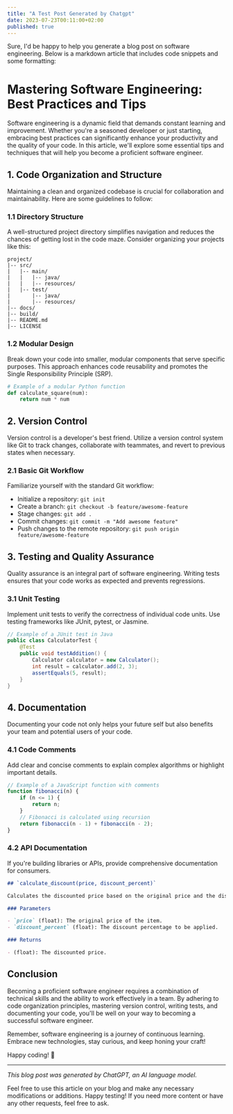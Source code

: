 ```yaml
---
title: "A Test Post Generated by Chatgpt"
date: 2023-07-23T00:11:00+02:00
published: true
---
```


Sure, I'd be happy to help you generate a blog post on software engineering. Below is a markdown article that includes code snippets and some formatting:

# Mastering Software Engineering: Best Practices and Tips

Software engineering is a dynamic field that demands constant learning and improvement. Whether you're a seasoned developer or just starting, embracing best practices can significantly enhance your productivity and the quality of your code. In this article, we'll explore some essential tips and techniques that will help you become a proficient software engineer.

## 1. Code Organization and Structure

Maintaining a clean and organized codebase is crucial for collaboration and maintainability. Here are some guidelines to follow:

### 1.1 Directory Structure

A well-structured project directory simplifies navigation and reduces the chances of getting lost in the code maze. Consider organizing your projects like this:

```plaintext
project/
|-- src/
|   |-- main/
|   |   |-- java/
|   |   |-- resources/
|   |-- test/
|       |-- java/
|       |-- resources/
|-- docs/
|-- build/
|-- README.md
|-- LICENSE
```

### 1.2 Modular Design

Break down your code into smaller, modular components that serve specific purposes. This approach enhances code reusability and promotes the Single Responsibility Principle (SRP).

```python
# Example of a modular Python function
def calculate_square(num):
    return num * num
```

## 2. Version Control

Version control is a developer's best friend. Utilize a version control system like Git to track changes, collaborate with teammates, and revert to previous states when necessary.

### 2.1 Basic Git Workflow

Familiarize yourself with the standard Git workflow:

- Initialize a repository: `git init`
- Create a branch: `git checkout -b feature/awesome-feature`
- Stage changes: `git add .`
- Commit changes: `git commit -m "Add awesome feature"`
- Push changes to the remote repository: `git push origin feature/awesome-feature`

## 3. Testing and Quality Assurance

Quality assurance is an integral part of software engineering. Writing tests ensures that your code works as expected and prevents regressions.

### 3.1 Unit Testing

Implement unit tests to verify the correctness of individual code units. Use testing frameworks like JUnit, pytest, or Jasmine.

```java
// Example of a JUnit test in Java
public class CalculatorTest {
    @Test
    public void testAddition() {
        Calculator calculator = new Calculator();
        int result = calculator.add(2, 3);
        assertEquals(5, result);
    }
}
```

## 4. Documentation

Documenting your code not only helps your future self but also benefits your team and potential users of your code.

### 4.1 Code Comments

Add clear and concise comments to explain complex algorithms or highlight important details.

```javascript
// Example of a JavaScript function with comments
function fibonacci(n) {
    if (n <= 1) {
        return n;
    }
    // Fibonacci is calculated using recursion
    return fibonacci(n - 1) + fibonacci(n - 2);
}
```

### 4.2 API Documentation

If you're building libraries or APIs, provide comprehensive documentation for consumers.

```markdown
## `calculate_discount(price, discount_percent)`

Calculates the discounted price based on the original price and the discount percentage.

### Parameters

- `price` (float): The original price of the item.
- `discount_percent` (float): The discount percentage to be applied.

### Returns

- (float): The discounted price.
```

## Conclusion

Becoming a proficient software engineer requires a combination of technical skills and the ability to work effectively in a team. By adhering to code organization principles, mastering version control, writing tests, and documenting your code, you'll be well on your way to becoming a successful software engineer.

Remember, software engineering is a journey of continuous learning. Embrace new technologies, stay curious, and keep honing your craft!

Happy coding! :rocket:

---

*This blog post was generated by ChatGPT, an AI language model.*

Feel free to use this article on your blog and make any necessary modifications or additions. Happy testing! If you need more content or have any other requests, feel free to ask.